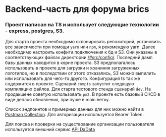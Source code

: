 # Backend-часть для форума brics 

### Проект написан на TS и использует следующие технологии - express, postgres, S3.

Для старта проекта необходимо склонировать репозиторий, установить все зависимости при помощи `yarn` или `npm`, я рекомендую yarn. Далее необходимо настроить конфиги подключения к бд и S3. Они указаны в соответствующих файлах директории [/#src/config/](https://github.com/DataforumIDP/brics/tree/dev/%23src/config). Последний дамп базы данных находится в корне проекта. S3 предполагалось использовать в проекте для загрузки и храниния загруженных логотипов, но в последствии от этого отказались, S3 можно выпилить или использовать для чего-то другого. Конфигурация ts так же содержится в проекте. Сценарий `compts` запустит следящую компиляцию файлов. Для старта тестового стенда сценарий `dev`. На продакшене советую использовать `pm2`. В проекте есть базовый CI/CD в виде деплоя обновления, при пуше в main ветку. 

Список эндпоинтов и примерных данных для них можно найти в [Postman Collection](https://www.postman.com/aerospace-physicist-46799223/workspace/brics/collection/32803601-74d88d68-8a3b-4092-9016-c81aa9fba07b?action=share&source=copy-link&creator=32803601). Для авторизации используется Bearer Token. 

Для поиска и проверки на существование организации пользователя используется внешний сервис [API DaData](https://dadata.ru)
